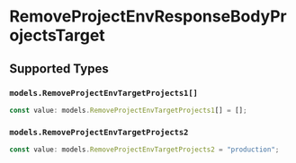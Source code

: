 # RemoveProjectEnvResponseBodyProjectsTarget


## Supported Types

### `models.RemoveProjectEnvTargetProjects1[]`

```typescript
const value: models.RemoveProjectEnvTargetProjects1[] = [];
```

### `models.RemoveProjectEnvTargetProjects2`

```typescript
const value: models.RemoveProjectEnvTargetProjects2 = "production";
```

